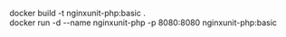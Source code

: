 docker build -t nginxunit-php:basic .  
docker run -d --name nginxunit-php -p 8080:8080 nginxunit-php:basic  